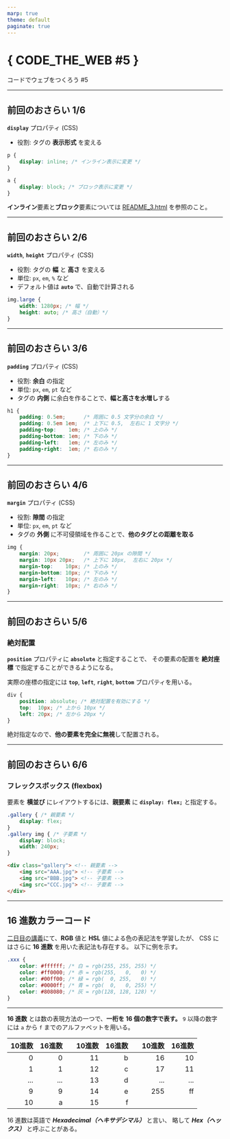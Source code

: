 ```yaml
---
marp: true
theme: default
paginate: true
---
```


# { CODE_THE_WEB #5 }
コードでウェブをつくろう #5

---

## 前回のおさらい 1/6
**`display`** プロパティ (CSS)
- 役割: タグの **表示形式** を変える

```css
p {
    display: inline; /* インライン表示に変更 */
}
```
```css
a {
    display: block; /* ブロック表示に変更 */
}
```
**インライン**要素と**ブロック**要素については [README_3.html](README_3.html) を参照のこと。

---

## 前回のおさらい 2/6
**`width`**, **`height`** プロパティ (CSS)
- 役割: タグの **幅** と **高さ** を変える
- 単位: `px`, `em`, `%` など
- デフォルト値は **`auto`** で、自動で計算される

```css
img.large {
    width: 1280px; /* 幅 */
    height: auto; /* 高さ（自動）*/
}
```

---

## 前回のおさらい 3/6
**`padding`** プロパティ (CSS)
- 役割: **余白** の指定
- 単位: `px`, `em`, `pt` など
- タグの **内側** に余白を作ることで、**幅と高さを水増し**する

```css
h1 {
    padding: 0.5em;      /* 周囲に 0.5 文字分の余白 */
    padding: 0.5em 1em;  /* 上下に 0.5,  左右に 1 文字分 */
    padding-top:    1em; /* 上のみ */
    padding-bottom: 1em; /* 下のみ */
    padding-left:   1em; /* 左のみ */
    padding-right:  1em; /* 右のみ */
}
```

---

## 前回のおさらい 4/6
**`margin`** プロパティ (CSS)
- 役割: **隙間** の指定
- 単位: `px`, `em`, `pt` など
- タグの **外側** に不可侵領域を作ることで、**他のタグとの距離を取る**

```css
img {
    margin: 20px;        /* 周囲に 20px の隙間 */
    margin: 10px 20px;   /* 上下に 10px,  左右に 20px */
    margin-top:    10px; /* 上のみ */
    margin-bottom: 10px; /* 下のみ */
    margin-left:   10px; /* 左のみ */
    margin-right:  10px; /* 右のみ */
}
```

---

## 前回のおさらい 5/6

### 絶対配置
**`position`** プロパティに **`absolute`** と指定することで、
その要素の配置を **絶対座標** で指定することができるようになる。

実際の座標の指定には
**`top`**, **`left`**, **`right`**, **`bottom`** プロパティを用いる。

```css
div {
    position: absolute; /* 絶対配置を有効にする */
    top:  10px; /* 上から 10px */
    left: 20px; /* 左から 20px */
}
```

絶対指定なので、**他の要素を完全に無視**して配置される。

---

## 前回のおさらい 6/6

### フレックスボックス (flexbox)
要素を **横並び** にレイアウトするには、**親要素** に **`display: flex;`** と指定する。

```css
.gallery { /* 親要素 */
    display: flex;
}
.gallery img { /* 子要素 */
    display: block;
    width: 240px;
}
```

```html
<div class="gallery"> <!-- 親要素 -->
    <img src="AAA.jpg"> <!-- 子要素 -->
    <img src="BBB.jpg"> <!-- 子要素 -->
    <img src="CCC.jpg"> <!-- 子要素 -->
</div>
```

---

## 16 進数カラーコード
[二日目の講義](README_2.html)にて、**RGB** 値と **HSL** 値による色の表記法を学習したが、
CSS にはさらに **16 進数** を用いた表記法も存在する。
以下に例を示す。

```css
.xxx {
    color: #ffffff; /* 白 = rgb(255, 255, 255) */
    color: #ff0000; /* 赤 = rgb(255,   0,   0) */
    color: #00ff00; /* 緑 = rgb(  0, 255,   0) */
    color: #0000ff; /* 青 = rgb(  0,   0, 255) */
    color: #808080; /* 灰 = rgb(128, 128, 128) */
}
```

---

**16 進数** とは数の表現方法の一つで、**一桁を 16 個の数字で表す。**
`9` 以降の数字には `a` から `f` までのアルファベットを用いる。

| 10進数 | 16進数 |   | 10進数 | 16進数 |   | 10進数 | 16進数 |
|----:|----:|---|----:|----:|---|----:|----:|
|   0 |   0 |   |  11 |   b |   |  16 |  10 |
|   1 |   1 |   |  12 |   c |   |  17 |  11 |
| ... | ... |   |  13 |   d |   | ... | ... |
|   9 |   9 |   |  14 |   e |   | 255 |  ff |
|  10 |   a |   |  15 |   f |   |     |     |

16 進数は英語で ***Hexadecimal（ヘキサデシマル）*** と言い、
略して ***Hex（ヘックス）*** と呼ぶことがある。

